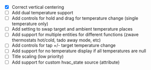- [x] Correct vertical centering
- [ ] Add dual temperature support
- [ ] Add controls for hold and drag for temperature change (single temperature only)
- [ ] Add setting to swap target and ambient temperature places
- [ ] Add support for multiple entities for different functions (zwave thermostats hot/cold, tado away mode, etc)
- [ ] Add controls for tap +/- target temperature change
- [ ] Add support for no temperature display if all temperatures are null
- [ ] Title scaling (low priority)
- [ ] Add support for custom hvac_state source (attribute)